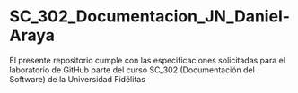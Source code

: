 # SC_302_Documentacion_JN_Daniel-Araya
El presente repositorio cumple con las especificaciones solicitadas para el laboratorio de GitHub parte del curso SC_302 (Documentación del Software) de la Universidad Fidélitas
